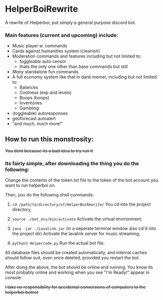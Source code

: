 # HelperBoiRewrite
A rewrite of Helperboi; put simply a general purpose discord bot.

### Main features (current and upcoming) include:

* Music player w. commands
* Cards against humanities system (cleanish)
* Moderation commands and features including but not limited to:
  - *toggleable* auto censor
  - thats the only one other than base commands but still
* *Many* standalone fun commands
* A full economy system like that in dank memer, including but not limited to:
  - Balances
  - Coolness (exp and levels)
  - Boops (boops)
  - Inventories
  - Gambling
* (toggleable) autoresponses
* geoforecast autoalert
* "and much, much more!"

## How to run this monstrosity:

~~You dont because its a bad idea to try run it~~

### Its fairly simple, after downloading the thing you do the following:

Change the contents of the token.txt file to the token of the bot account you want to run helperboi on.

Then, you do the following shell commands:

1. `cd /path/to/directory/of/HelperBoiRewrite/`
  You cd into the project directory,

2. `source ./bot_env/bin/activate`
  Activate the virtual environment,
  
3. `java -jar ./Lavalink.jar` (in a seperate terminal window also cd'd into the project dir)
  Activate the lavalink server for music streaming,

4. `python3 Helpercode.py`
  Run the actual bot file.
  
All database files should be created automatically, and internal caches should follow suit, even once deleted, provided you restart the bot.

After doing the above, the bot should be online and running.
You know its most probably online and working when you see "I'm Ready!" appear in console

~~I take no responsibility for accidental conversions of computers to the helperboi botnet~~

